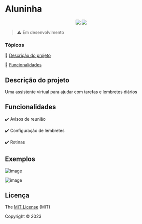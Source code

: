 
  <h1>Aluninha</h1> 

<p align="center">
  <img src="https://img.shields.io/static/v1?label=Python&message=3.1.10&color=blue&style=for-the-badge&logo=netlify"/>
  <img src="http://img.shields.io/static/v1?label=STATUS&message=EM%20DESENVOLVIMENTO&color=RED&style=for-the-badge"/>

</p>

> :warning: Em desenvolvimento

### Tópicos 

:small_blue_diamond: [Descrição do projeto](#descrição-do-projeto)

:small_blue_diamond: [Funcionalidades](#funcionalidades)

## Descrição do projeto 

<p align="justify">
 Uma assistente virtual para ajudar com tarefas e lembretes diários
</p>

## Funcionalidades

:heavy_check_mark: Avisos de reunião

:heavy_check_mark: Configuração de lembretes

:heavy_check_mark: Rotinas 

## Exemplos

![image](https://github.com/najulia/aluninha/assets/62626492/ffc2ff41-49b1-4c09-853a-e011a5cada35)

![image](https://github.com/najulia/aluninha/assets/62626492/9fa097fc-799d-482f-8dc2-e5ea172196cc)


## Licença 

The [MIT License]() (MIT)

Copyright :copyright: 2023

